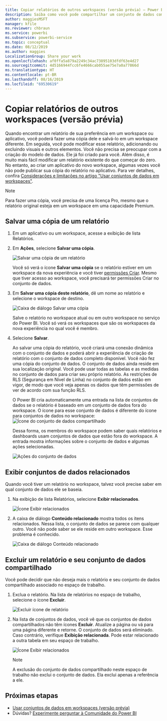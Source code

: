 ```yaml
---
title: Copiar relatórios de outros workspaces (versão prévia) – Power BI
description: Saiba como você pode compartilhar um conjunto de dados com usuários em toda a organização. Em seguida, eles podem criar relatórios com base no conjunto de dados em seus próprios workspaces.
author: maggiesMSFT
manager: kfile
ms.reviewer: chbraun
ms.service: powerbi
ms.subservice: powerbi-service
ms.topic: conceptual
ms.date: 08/12/2019
ms.author: maggies
LocalizationGroup: Share your work
ms.openlocfilehash: af0ffa5a879a2249c34ac73895103dfdf63e4d27
ms.sourcegitcommit: 4d5166944fcc6fe4666cab055ae75e7a0a77866d
ms.translationtype: HT
ms.contentlocale: pt-BR
ms.lasthandoff: 08/16/2019
ms.locfileid: "69530619"
---
```

# <a name="copy-reports-from-other-workspaces-preview"></a>Copiar relatórios de outros workspaces (versão prévia)

Quando encontrar um relatório de sua preferência em um workspace ou aplicativo, você poderá fazer uma cópia dele e salvá-lo em um workspace diferente. Em seguida, você pode modificar esse relatório, adicionando ou excluindo visuais e outros elementos. Você não precisa se preocupar com a criação do modelo de dados. Ele já foi criado para você. Além disso, é muito mais fácil modificar um relatório existente do que começar do zero. No entanto, ao criar um aplicativo do novo workspace, algumas vezes você não pode publicar sua cópia do relatório no aplicativo. Para ver detalhes, confira [Considerações e limitações no artigo "Usar conjuntos de dados em workspaces"](service-datasets-across-workspaces.md#considerations-and-limitations).

> [!NOTE]
> Para fazer uma cópia, você precisa de uma licença Pro, mesmo que o relatório original esteja em um workspace em uma capacidade Premium.

## <a name="save-a-copy-of-a-report"></a>Salvar uma cópia de um relatório

1. Em um aplicativo ou um workspace, acesse a exibição de lista Relatórios.

1. Em **Ações**, selecione **Salvar uma cópia**.

    ![Salvar uma cópia de um relatório](media/service-datasets-copy-reports/power-bi-dataset-save-report-copy.png)

    Você só verá o ícone **Salvar uma cópia** se o relatório estiver em um workspace da nova experiência e você tiver [permissões Criar](service-datasets-build-permissions.md#build-permissions-for-shared-datasets). Mesmo que tiver acesso ao workspace, você precisará ter permissões Criar no conjunto de dados.

3. Em **Salvar uma cópia deste relatório**, dê um nome ao relatório e selecione o workspace de destino.

    ![Caixa de diálogo Salvar uma cópia](media/service-datasets-copy-reports/power-bi-dataset-save-report.png)

    Salve o relatório no workspace atual ou em outro workspace no serviço do Power BI. Você só verá os workspaces que são os workspaces da nova experiência no qual você é membro.
  
4. Selecione **Salvar**.

    Ao salvar uma cópia do relatório, você criará uma conexão dinâmica com o conjunto de dados e poderá abrir a experiência de criação de relatório com o conjunto de dados completo disponível. Você não fez uma cópia do conjunto de dados. O conjunto de dados ainda reside em sua localização original. Você pode usar todas as tabelas e as medidas no conjunto de dados para criar seu próprio relatório. As restrições de RLS (Segurança em Nível de Linha) no conjunto de dados estão em vigor, de modo que você veja apenas os dados que têm permissões de ver de acordo com sua função RLS.

    O Power BI cria automaticamente uma entrada na lista de conjuntos de dados se o relatório é baseado em um conjunto de dados fora do workspace. O ícone para esse conjunto de dados é diferente do ícone para conjuntos de dados no workspace: ![Ícone do conjunto de dados compartilhado](media/service-datasets-discover-across-workspaces/power-bi-shared-dataset-icon.png)


    Dessa forma, os membros do workspace podem saber quais relatórios e dashboards usam conjuntos de dados que estão fora do workspace. A entrada mostra informações sobre o conjunto de dados e algumas ações selecionadas.

    ![Ações do conjunto de dados](media/service-datasets-across-workspaces/power-bi-dataset-actions.png)

## <a name="view-related-datasets"></a>Exibir conjuntos de dados relacionados

Quando você tiver um relatório no workspace, talvez você precise saber em qual conjunto de dados ele se baseia.

1. Na exibição de lista Relatórios, selecione **Exibir relacionados**.

    ![Ícone Exibir relacionados](media/service-datasets-copy-reports/power-bi-dataset-view-related.png)

1. A caixa de diálogo **Conteúdo relacionado** mostra todos os itens relacionados. Nessa lista, o conjunto de dados se parece com qualquer outro. Você não pode saber se ele reside em outro workspace. Esse problema é conhecido.
 
    ![Caixa de diálogo Conteúdo relacionado](media/service-datasets-copy-reports/power-bi-dataset-related.png)

## <a name="delete-a-report-and-its-shared-dataset"></a>Excluir um relatório e seu conjunto de dados compartilhado

Você pode decidir que não deseja mais o relatório e seu conjunto de dados compartilhado associado no espaço de trabalho.

1. Exclua o relatório. Na lista de relatórios no espaço de trabalho, selecione o ícone **Excluir**.

    ![Excluir ícone de relatório](media/service-datasets-across-workspaces/power-bi-datasets-delete-report.png)

2. Na lista de conjuntos de dados, você vê que os conjuntos de dados compartilhados não têm ícones **Excluir**. Atualize a página ou vá para uma página diferente e retorne. O conjunto de dados será eliminado. Caso contrário, verifique **Exibição relacionada**. Pode estar relacionado a outra tabela em seu espaço de trabalho.

    ![Ícone Exibir relacionados](media/service-datasets-across-workspaces/power-bi-dataset-view-related-icon.png)

    > [!NOTE]
    > A exclusão do conjunto de dados compartilhado neste espaço de trabalho não exclui o conjunto de dados. Ela exclui apenas a referência a ele.


## <a name="next-steps"></a>Próximas etapas

- [Usar conjuntos de dados em workspaces (versão prévia)](service-datasets-across-workspaces.md)
- Dúvidas? [Experimente perguntar à Comunidade do Power BI](http://community.powerbi.com/)
